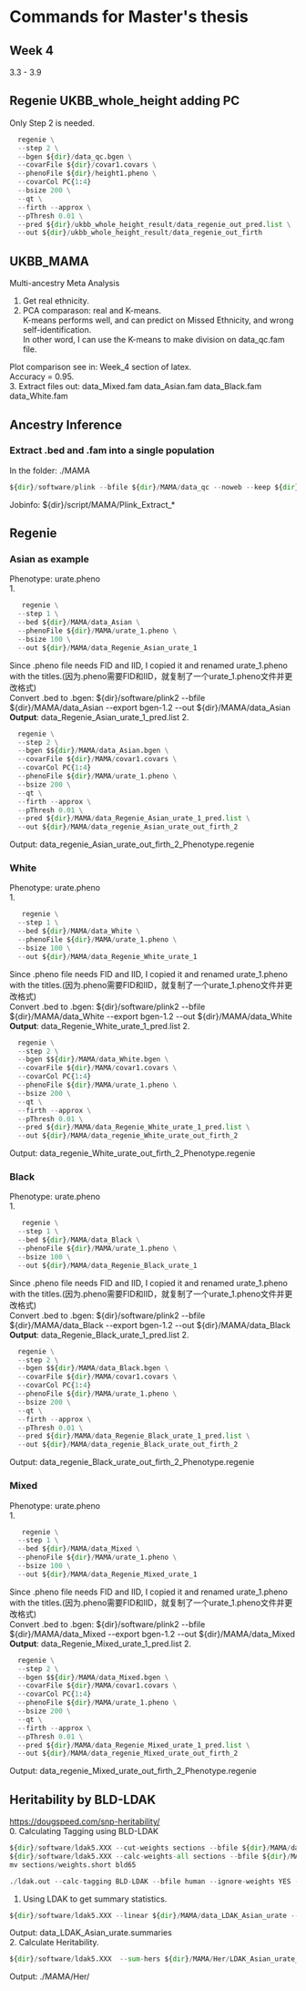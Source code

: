 # Commands for Master's thesis
## Week 4
3.3 - 3.9   

## Regenie UKBB_whole_height adding PC
Only Step 2 is needed.   
```python
  regenie \
  --step 2 \
  --bgen ${dir}/data_qc.bgen \
  --covarFile ${dir}/covar1.covars \
  --phenoFile ${dir}/height1.pheno \
  --covarCol PC{1:4}
  --bsize 200 \
  --qt \
  --firth --approx \
  --pThresh 0.01 \
  --pred ${dir}/ukbb_whole_height_result/data_regenie_out_pred.list \
  --out ${dir}/ukbb_whole_height_result/data_regenie_out_firth
```

## UKBB_MAMA
Multi-ancestry Meta Analysis   
1. Get real ethnicity.   
2. PCA comparason: real and K-means.   
   K-means performs well, and can predict on Missed Ethnicity, and wrong self-identification.   
   In other word, I can use the K-means to make division on data_qc.fam file.   

Plot comparison see in: Week_4 section of latex.   
Accuracy = 0.95.   
3. Extract files out: data_Mixed.fam data_Asian.fam data_Black.fam data_White.fam   


## Ancestry Inference
### Extract .bed and .fam into a single population
In the folder: ./MAMA
```python
${dir}/software/plink --bfile ${dir}/MAMA/data_qc --noweb --keep ${dir}/MAMA/data_Asian.fam --recode --make-bed --out ${dir}/MAMA/data_Asian
```
Jobinfo: ${dir}/script/MAMA/Plink_Extract_*   

## Regenie
### Asian as example
Phenotype: urate.pheno   
1. 
```python
   regenie \
  --step 1 \
  --bed ${dir}/MAMA/data_Asian \
  --phenoFile ${dir}/MAMA/urate_1.pheno \
  --bsize 100 \
  --out ${dir}/MAMA/data_Regenie_Asian_urate_1
```
  Since .pheno file needs FID and IID, I copied it and renamed urate_1.pheno with the titles.(因为.pheno需要FID和IID，就复制了一个urate_1.pheno文件并更改格式)   
Convert .bed to .bgen:  ${dir}/software/plink2 --bfile  ${dir}/MAMA/data_Asian --export bgen-1.2 --out  ${dir}/MAMA/data_Asian   
**Output**: data_Regenie_Asian_urate_1_pred.list
2. 
```python
  regenie \
  --step 2 \
  --bgen $${dir}/MAMA/data_Asian.bgen \
  --covarFile ${dir}/MAMA/covar1.covars \
  --covarCol PC{1:4}
  --phenoFile ${dir}/MAMA/urate_1.pheno \
  --bsize 200 \
  --qt \
  --firth --approx \
  --pThresh 0.01 \
  --pred ${dir}/MAMA/data_Regenie_Asian_urate_1_pred.list \
  --out ${dir}/MAMA/data_regenie_Asian_urate_out_firth_2
```
Output: data_regenie_Asian_urate_out_firth_2_Phenotype.regenie

### White
Phenotype: urate.pheno   
1. 
```python
   regenie \
  --step 1 \
  --bed ${dir}/MAMA/data_White \
  --phenoFile ${dir}/MAMA/urate_1.pheno \
  --bsize 100 \
  --out ${dir}/MAMA/data_Regenie_White_urate_1
```
  Since .pheno file needs FID and IID, I copied it and renamed urate_1.pheno with the titles.(因为.pheno需要FID和IID，就复制了一个urate_1.pheno文件并更改格式)   
Convert .bed to .bgen:  ${dir}/software/plink2 --bfile  ${dir}/MAMA/data_White --export bgen-1.2 --out  ${dir}/MAMA/data_White   
**Output**: data_Regenie_White_urate_1_pred.list
2. 
```python
  regenie \
  --step 2 \
  --bgen $${dir}/MAMA/data_White.bgen \
  --covarFile ${dir}/MAMA/covar1.covars \
  --covarCol PC{1:4}
  --phenoFile ${dir}/MAMA/urate_1.pheno \
  --bsize 200 \
  --qt \
  --firth --approx \
  --pThresh 0.01 \
  --pred ${dir}/MAMA/data_Regenie_White_urate_1_pred.list \
  --out ${dir}/MAMA/data_regenie_White_urate_out_firth_2
```
Output: data_regenie_White_urate_out_firth_2_Phenotype.regenie

### Black
Phenotype: urate.pheno   
1. 
```python
   regenie \
  --step 1 \
  --bed ${dir}/MAMA/data_Black \
  --phenoFile ${dir}/MAMA/urate_1.pheno \
  --bsize 100 \
  --out ${dir}/MAMA/data_Regenie_Black_urate_1
```
  Since .pheno file needs FID and IID, I copied it and renamed urate_1.pheno with the titles.(因为.pheno需要FID和IID，就复制了一个urate_1.pheno文件并更改格式)   
Convert .bed to .bgen:  ${dir}/software/plink2 --bfile  ${dir}/MAMA/data_Black --export bgen-1.2 --out  ${dir}/MAMA/data_Black  
**Output**: data_Regenie_Black_urate_1_pred.list
2. 
```python
  regenie \
  --step 2 \
  --bgen $${dir}/MAMA/data_Black.bgen \
  --covarFile ${dir}/MAMA/covar1.covars \
  --covarCol PC{1:4}
  --phenoFile ${dir}/MAMA/urate_1.pheno \
  --bsize 200 \
  --qt \
  --firth --approx \
  --pThresh 0.01 \
  --pred ${dir}/MAMA/data_Regenie_Black_urate_1_pred.list \
  --out ${dir}/MAMA/data_regenie_Black_urate_out_firth_2
```
Output: data_regenie_Black_urate_out_firth_2_Phenotype.regenie

### Mixed
Phenotype: urate.pheno   
1. 
```python
   regenie \
  --step 1 \
  --bed ${dir}/MAMA/data_Mixed \
  --phenoFile ${dir}/MAMA/urate_1.pheno \
  --bsize 100 \
  --out ${dir}/MAMA/data_Regenie_Mixed_urate_1
```
  Since .pheno file needs FID and IID, I copied it and renamed urate_1.pheno with the titles.(因为.pheno需要FID和IID，就复制了一个urate_1.pheno文件并更改格式)   
Convert .bed to .bgen:  ${dir}/software/plink2 --bfile  ${dir}/MAMA/data_Mixed --export bgen-1.2 --out  ${dir}/MAMA/data_Mixed  
**Output**: data_Regenie_Mixed_urate_1_pred.list
2. 
```python
  regenie \
  --step 2 \
  --bgen $${dir}/MAMA/data_Mixed.bgen \
  --covarFile ${dir}/MAMA/covar1.covars \
  --covarCol PC{1:4}
  --phenoFile ${dir}/MAMA/urate_1.pheno \
  --bsize 200 \
  --qt \
  --firth --approx \
  --pThresh 0.01 \
  --pred ${dir}/MAMA/data_Regenie_Mixed_urate_1_pred.list \
  --out ${dir}/MAMA/data_regenie_Mixed_urate_out_firth_2
```
Output: data_regenie_Mixed_urate_out_firth_2_Phenotype.regenie

## Heritability by BLD-LDAK
https://dougspeed.com/snp-heritability/   
0. Calculating Tagging using BLD-LDAK
```python
${dir}/software/ldak5.XXX --cut-weights sections --bfile ${dir}/MAMA/data_Asian   
${dir}/software/ldak5.XXX --calc-weights-all sections --bfile ${dir}/MAMA/data_Asian
mv sections/weights.short bld65
```

```python
./ldak.out --calc-tagging BLD-LDAK --bfile human --ignore-weights YES --power -.25 --window-cm 1 --annotation-number 65 --annotation-prefix bld
```
1. Using LDAK to get summary statistics.   
```python
${dir}/software/ldak5.XXX --linear ${dir}/MAMA/data_LDAK_Asian_urate --bfile ${dir}/MAMA/data_Asian --pheno ${dir}/MAMA/urate.pheno
```
Output: data_LDAK_Asian_urate.summaries   
2. Calculate Heritability.   
```python
${dir}/software/ldak5.XXX  --sum-hers ${dir}/MAMA/Her/LDAK_Asian_urate_Her --summary ${dir}/MAMA/data_LDAK_Asian_urate.summaries --tagfile ${dir}/MAMA/Tagging/nomaf.eas.hapmap.tagging
```
Output: ./MAMA/Her/
